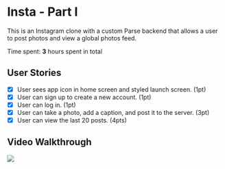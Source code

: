 # Insta - Part I

This is an Instagram clone with a custom Parse backend that allows a user to post photos and view a global photos feed.

Time spent: **3** hours spent in total

## User Stories

- [x] User sees app icon in home screen and styled launch screen. (1pt)
- [x] User can sign up to create a new account. (1pt)
- [x] User can log in. (1pt)
- [x] User can take a photo, add a caption, and post it to the server. (3pt)
- [x] User can view the last 20 posts. (4pts)

## Video Walkthrough
![](https://media.giphy.com/media/BBMU1MgkQgnxXQKmyD/giphy.gif)

